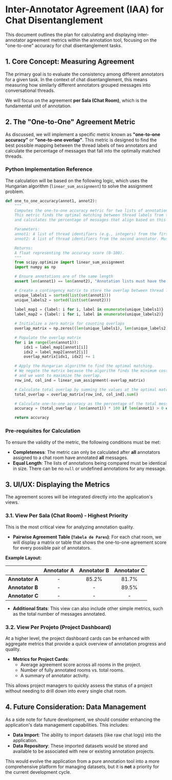 # Inter-Annotator Agreement (IAA) for Chat Disentanglement

This document outlines the plan for calculating and displaying inter-annotator agreement metrics within the annotation tool, focusing on the "one-to-one" accuracy for chat disentanglement tasks.

## 1. Core Concept: Measuring Agreement

The primary goal is to evaluate the consistency among different annotators for a given task. In the context of chat disentanglement, this means measuring how similarly different annotators grouped messages into conversational threads.

We will focus on the agreement **per Sala (Chat Room)**, which is the fundamental unit of annotation.

## 2. The "One-to-One" Agreement Metric

As discussed, we will implement a specific metric known as **"one-to-one accuracy"** or **"one-to-one overlap"**. This metric is designed to find the best possible mapping between the thread labels of two annotators and calculate the percentage of messages that fall into the optimally matched threads.

### Python Implementation Reference

The calculation will be based on the following logic, which uses the Hungarian algorithm (`linear_sum_assignment`) to solve the assignment problem.

```python
def one_to_one_accuracy(annot1, annot2):
    """
    Computes the one-to-one accuracy metric for two lists of annotations.
    This metric finds the optimal matching between thread labels from two annotators
    and calculates the percentage of messages that align based on this matching.

    Parameters:
    annot1: A list of thread identifiers (e.g., integers) from the first annotator.
    annot2: A list of thread identifiers from the second annotator. Must be the same length as annot1.

    Returns:
    A float representing the accuracy score (0-100).
    """
    from scipy.optimize import linear_sum_assignment
    import numpy as np

    # Ensure annotations are of the same length
    assert len(annot1) == len(annot2), "Annotation lists must have the same length."

    # Create a contingency matrix to store the overlap between thread labels
    unique_labels1 = sorted(list(set(annot1)))
    unique_labels2 = sorted(list(set(annot2)))
    
    label_map1 = {label: i for i, label in enumerate(unique_labels1)}
    label_map2 = {label: i for i, label in enumerate(unique_labels2)}

    # Initialize a zero matrix for counting overlaps
    overlap_matrix = np.zeros((len(unique_labels1), len(unique_labels2)), dtype=int)

    # Populate the overlap matrix
    for i in range(len(annot1)):
        idx1 = label_map1[annot1[i]]
        idx2 = label_map2[annot2[i]]
        overlap_matrix[idx1, idx2] += 1

    # Apply the Hungarian algorithm to find the optimal matching.
    # We negate the matrix because the algorithm finds the minimum cost assignment,
    # and we want to maximize the overlap.
    row_ind, col_ind = linear_sum_assignment(-overlap_matrix)

    # Calculate total overlap by summing the values at the optimal matching positions
    total_overlap = overlap_matrix[row_ind, col_ind].sum()

    # Calculate one-to-one accuracy as the percentage of the total messages
    accuracy = (total_overlap / len(annot1)) * 100 if len(annot1) > 0 else 0

    return accuracy
```

### Pre-requisites for Calculation

To ensure the validity of the metric, the following conditions must be met:
- **Completeness**: The metric can only be calculated after **all** annotators assigned to a chat room have annotated **all** messages.
- **Equal Length**: The lists of annotations being compared must be identical in size. There can be no `null` or undefined annotations for any message.

## 3. UI/UX: Displaying the Metrics

The agreement scores will be integrated directly into the application's views.

### 3.1. View Per Sala (Chat Room) - **Highest Priority**

This is the most critical view for analyzing annotation quality.

- **Pairwise Agreement Table (`Tabela de Pares`)**: For each chat room, we will display a matrix or table that shows the one-to-one agreement score for every possible pair of annotators.

**Example Layout:**

|             | Annotator A | Annotator B | Annotator C |
|-------------|:-----------:|:-----------:|:-----------:|
| **Annotator A** |      -      |    85.2%    |    81.7%    |
| **Annotator B** |      -      |      -      |    89.5%    |
| **Annotator C** |      -      |      -      |      -      |

- **Additional Stats**: This view can also include other simple metrics, such as the total number of messages annotated.

### 3.2. View Per Projeto (Project Dashboard)

At a higher level, the project dashboard cards can be enhanced with aggregate metrics that provide a quick overview of annotation progress and quality.

- **Metrics for Project Cards**:
    - Average agreement score across all rooms in the project.
    - Number of fully annotated rooms vs. total rooms.
    - A summary of annotator activity.

This allows project managers to quickly assess the status of a project without needing to drill down into every single chat room.

## 4. Future Consideration: Data Management

As a side note for future development, we should consider enhancing the application's data management capabilities. This includes:

- **Data Import**: The ability to import datasets (like raw chat logs) into the application.
- **Data Repository**: These imported datasets would be stored and available to be associated with new or existing annotation projects.

This would evolve the application from a pure annotation tool into a more comprehensive platform for managing datasets, but it is **not** a priority for the current development cycle.